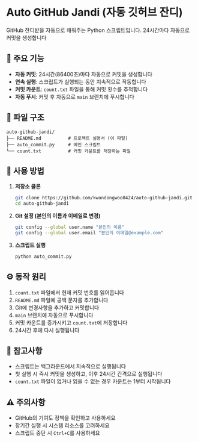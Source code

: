# Auto GitHub Jandi (자동 깃허브 잔디)

GitHub 잔디밭을 자동으로 채워주는 Python 스크립트입니다. 24시간마다 자동으로 커밋을 생성합니다

## 🌱 주요 기능

- **자동 커밋**: 24시간(86400초)마다 자동으로 커밋을 생성합니다
- **연속 실행**: 스크립트가 실행되는 동안 지속적으로 작동합니다
- **커밋 카운트**: `count.txt` 파일을 통해 커밋 횟수를 추적합니다
- **자동 푸시**: 커밋 후 자동으로 `main` 브랜치에 푸시합니다

## 📁 파일 구조

```
auto-github-jandi/
├── README.md          # 프로젝트 설명서 (이 파일)
├── auto_commit.py     # 메인 스크립트
└── count.txt          # 커밋 카운트를 저장하는 파일
```

## 🚀 사용 방법

1. **저장소 클론**
   ```bash
   git clone https://github.com/kwondongwoo0424/auto-github-jandi.git
   cd auto-github-jandi
   ```

2. **Git 설정 (본인의 이름과 이메일로 변경)**
   ```bash
   git config --global user.name "본인의 이름"
   git config --global user.email "본인의 이메일@example.com"
   ```

3. **스크립트 실행**
   ```bash
   python auto_commit.py
   ```

## ⚙️ 동작 원리

1. `count.txt` 파일에서 현재 커밋 번호를 읽어옵니다
2. `README.md` 파일에 공백 문자를 추가합니다
3. Git에 변경사항을 추가하고 커밋합니다
4. `main` 브랜치에 자동으로 푸시합니다
5. 커밋 카운트를 증가시키고 `count.txt`에 저장합니다
6. 24시간 후에 다시 실행됩니다

## 📝 참고사항

- 스크립트는 백그라운드에서 지속적으로 실행됩니다
- 첫 실행 시 즉시 커밋을 생성하고, 이후 24시간 간격으로 실행됩니다
- `count.txt` 파일이 없거나 읽을 수 없는 경우 카운트는 1부터 시작됩니다

## ⚠️ 주의사항

- GitHub의 기여도 정책을 확인하고 사용하세요
- 장기간 실행 시 시스템 리소스를 고려하세요
- 스크립트 중단 시 `Ctrl+C`를 사용하세요 